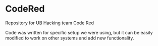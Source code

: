 # CodeRed
Repository for UB Hacking team Code Red

Code was written for specific setup we were using, but it can be easily modified to work on other systems and add new functionality.
